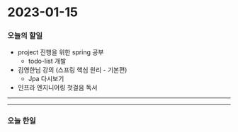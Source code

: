2023-01-15
==========

### 오늘의 할일
* project 진행을 위한 spring 공부
  * todo-list 개발
* 김영한님 강의 (스프링 핵심 원리 - 기본편)
  * Jpa 다시보기
* 인프라 엔지니어링 첫걸음 독서
<hr/>
<hr/>

### 오늘 한일